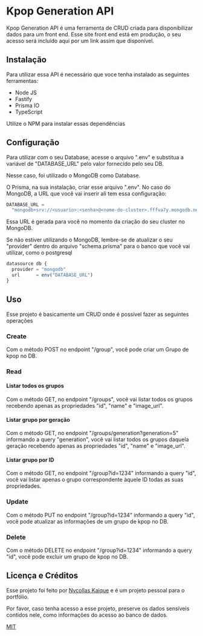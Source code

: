 # Kpop Generation API

Kpop Generation API é uma ferramenta de CRUD criada para disponibilizar dados para um front end. Esse site front end está em produção, o seu acesso será incluído aqui por um link assim que disponível.

## Instalação

Para utilizar essa API é necessário que voce tenha instalado as seguintes ferramentas:

- Node JS
- Fastify
- Prisma IO
- TypeScript

Utilize o NPM para instalar essas dependências

## Configuração

Para utilizar com o seu Database, acesse o arquivo ".env" e substitua a variável de "DATABASE_URL" pelo valor fornecido pelo seu DB.

Nesse caso, foi utilizado o MongoDB como Database.

O Prisma, na sua instalação, criar esse arquivo ".env". No caso do MongoDB, a URL que você vai inserir ali tem essa configuração:

```javascript
DATABASE_URL =
  "mongodb+srv://<usuario>:<senha>@<nome-do-cluster>.fffva7y.mongodb.net/<nome-do-cluster>?retryWrites=true&w=majority&appName=<nome-do-app>";
```

Essa URL é gerada para você no momento da criação do seu cluster no MongoDB.

Se não estiver utilizando o MongoDB, lembre-se de atualizar o seu "provider" dentro do arquivo "schema.prisma" para o banco que você vai utilizar, como o postgresql

```javascript
datasource db {
  provider = "mongodb"
  url      = env("DATABASE_URL")
}
```

## Uso

Esse projeto é basicamente um CRUD onde é possível fazer as seguintes operações

### Create

Com o método POST no endpoint "/group", você pode criar um Grupo de kpop no DB.

### Read

#### Listar todos os grupos

Com o método GET, no endpoint "/groups", você vai listar todos os grupos recebendo apenas as propriedades "id", "name" e "image_url".

#### Listar grupo por geração

Com o método GET, no endpoint "/groups/generation?generation=5"
informando a query "generation", você vai listar todos os grupos daquela geração recebendo apenas as propriedades "id", "name" e "image_url".

#### Listar grupo por ID

Com o método GET, no endpoint "/group?id=1234"
informando a query "id", você vai listar apenas o grupo correspondente àquele ID todas as suas propriedades.

### Update

Com o método PUT no endpoint "/group?id=1234" informando a query "id", você pode atualizar as informações de um grupo de kpop no DB.

### Delete

Com o método DELETE no endpoint "/group?id=1234" informando a query "id", você pode excluir um grupo de kpop no DB.

## Licença e Créditos

Esse projeto foi feito por [Nycollas Kaique](https://linkedin.com/in/nycollaskaique) e é um projeto pessoal para o portfólio.

Por favor, caso tenha acesso a esse projeto, preserve os dados sensíveis contidos nele, como informações do acesso ao banco de dados.

[MIT](https://choosealicense.com/licenses/mit/)

